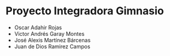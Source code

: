 # Proyecto Integradora Gimnasio
- Oscar Adahir Rojas
- Victor Andrés Garay Montes
- José Alexis Martínez Bárcenas
- Juan de Dios Ramirez Campos
